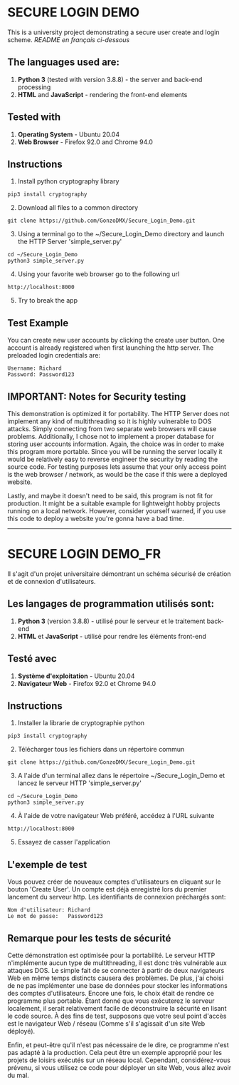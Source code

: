# SECURE LOGIN DEMO

This is a university project demonstrating a secure user create and login scheme. 
*README en français ci-dessous*

## The languages used are:
1. **Python 3** (tested with version 3.8.8) - the server and back-end processing
2. **HTML** and **JavaScript** - rendering the front-end elements
	
## Tested with
1. **Operating System** - Ubuntu 20.04
2. **Web Browser** - Firefox 92.0 and Chrome 94.0
	
## Instructions
1. Install python cryptography library
```
pip3 install cryptography
```
2. Download all files to a common directory
```
git clone https://github.com/GonzoDMX/Secure_Login_Demo.git
```
3. Using a terminal go to the ~/Secure_Login_Demo directory and launch the HTTP Server 'simple_server.py'
```
cd ~/Secure_Login_Demo
python3 simple_server.py
```
4. Using your favorite web browser go to the following url
```
http://localhost:8000
```
5. Try to break the app

## Test Example
You can create new user accounts by clicking the create user button. One account is already registered when first launching the http server.
The preloaded login credentials are:
```
Username: Richard
Password: Password123
```

## IMPORTANT: Notes for Security testing
This demonstration is optimized it for portability. The HTTP Server does not implement any kind of multithreading so it is highly vulnerable to DOS attacks. Simply connecting from two separate web browsers will cause problems. Additionally, I chose not to implement a proper database for storing user accounts information. Again, the choice was in order to make this program more portable. Since you will be running the server locally it would be relatively easy to reverse engineer the security by reading the source code. For testing purposes lets assume that your only access point is the web browser / network, as would be the case if this were a deployed website.

Lastly, and maybe it doesn't need to be said, this program is not fit for production. It might be a suitable example for lightweight hobby projects running on a local network. However, consider yourself warned, if you use this code to deploy a website you're gonna have a bad time.


---


# SECURE LOGIN DEMO_FR

Il s'agit d'un projet universitaire démontrant un schéma sécurisé de création et de connexion d'utilisateurs. 

## Les langages de programmation utilisés sont:
1. **Python 3** (version 3.8.8) - utilisé pour le serveur et le traitement back-end
2. **HTML** et **JavaScript** - utilisé pour rendre les éléments front-end
	
## Testé avec
1. **Système d'exploitation** - Ubuntu 20.04
2. **Navigateur Web** - Firefox 92.0 et Chrome 94.0
	
## Instructions
1. Installer la librarie de cryptographie python
```
pip3 install cryptography
```
2. Télécharger tous les fichiers dans un répertoire commun
```
git clone https://github.com/GonzoDMX/Secure_Login_Demo.git
```
3. A l'aide d'un terminal allez dans le répertoire ~/Secure_Login_Demo et lancez le serveur HTTP 'simple_server.py'
```
cd ~/Secure_Login_Demo
python3 simple_server.py
```
4. À l'aide de votre navigateur Web préféré, accédez à l'URL suivante
```
http://localhost:8000
```
5. Essayez de casser l'application

## L'exemple de test
Vous pouvez créer de nouveaux comptes d'utilisateurs en cliquant sur le bouton 'Create User'. Un compte est déjà enregistré lors du premier lancement du serveur http.
Les identifiants de connexion préchargés sont:
```
Nom d'utilisateur: Richard
Le mot de passe:   Password123
```

## Remarque pour les tests de sécurité
Cette démonstration est optimisée pour la portabilité. Le serveur HTTP n'implémente aucun type de multithreading, il est donc très vulnérable aux attaques DOS. Le simple fait de se connecter à partir de deux navigateurs Web en même temps distincts causera des problèmes. De plus, j'ai choisi de ne pas implémenter une base de données pour stocker les informations des comptes d'utilisateurs. Encore une fois, le choix était de rendre ce programme plus portable. Étant donné que vous exécuterez le serveur localement, il serait relativement facile de déconstruire la sécurité en lisant le code source. À des fins de test, supposons que votre seul point d'accès est le navigateur Web / réseau  (Comme s'il s'agissait d'un site Web déployé).

Enfin, et peut-être qu'il n'est pas nécessaire de le dire, ce programme n'est pas adapté à la production. Cela peut être un exemple approprié pour les projets de loisirs exécutés sur un réseau local. Cependant, considérez-vous prévenu, si vous utilisez ce code pour déployer un site Web, vous allez avoir du mal.
